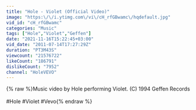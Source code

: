 ```yaml
---
title: "Hole - Violet (Official Video)"
image: "https:\/\/i.ytimg.com\/vi\/cH_rfGBwamc\/hqdefault.jpg"
vid_id: "cH_rfGBwamc"
categories: "Music"
tags: ["Hole","Violet","Geffen"]
date: "2021-11-16T15:22:45+03:00"
vid_date: "2011-07-14T17:27:29Z"
duration: "PT3M43S"
viewcount: "21576722"
likeCount: "186791"
dislikeCount: "7952"
channel: "HoleVEVO"
---
```

{% raw %}Music video by Hole performing Violet. (C) 1994 Geffen Records<br /><br />#Hole #Violet #Vevo{% endraw %}
